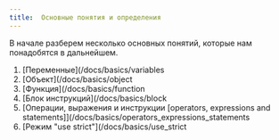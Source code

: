 ```yaml
---
title:  Основные понятия и определения
---
```


В начале разберем несколько основных понятий, которые нам понадобятся в дальнейшем.

1. [Переменные](/docs/basics/variables
2. [Объект](/docs/basics/object
3. [Функция](/docs/basics/function
4. [Блок инструкций](/docs/basics/block
5. [Операции, выражения и инструкции [operators, expressions and statements]](/docs/basics/operators_expressions_statements
6. [Режим "use strict"](/docs/basics/use_strict
